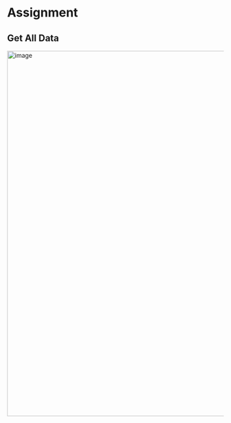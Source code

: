 # Assignment
## Get All Data
<img width="850" alt="image" src="https://github.com/geadalfa/bflp-belajar-gin-hacktiv8/assets/52628488/afaa4169-9819-4792-a680-eca6463fdd70">
